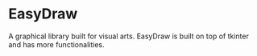 # EasyDraw
A graphical library built for visual arts. EasyDraw is built on top of tkinter and has more functionalities.